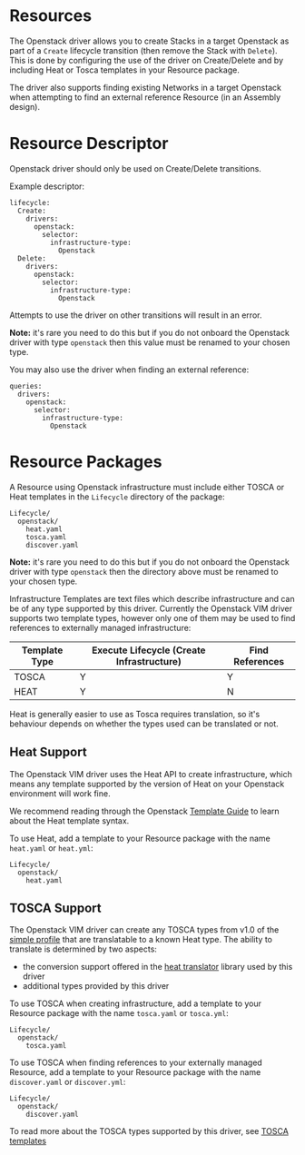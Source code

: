 # Resources

The Openstack driver allows you to create Stacks in a target Openstack as part of a `Create` lifecycle transition (then remove the Stack with `Delete`). This is done by configuring the use of the driver on Create/Delete and by including Heat or Tosca templates in your Resource package. 

The driver also supports finding existing Networks in a target Openstack when attempting to find an external reference Resource (in an Assembly design).

# Resource Descriptor

Openstack driver should only be used on Create/Delete transitions.

Example descriptor:
```
lifecycle:
  Create:
    drivers:
      openstack:
        selector:
          infrastructure-type:
            Openstack
  Delete:
    drivers:
      openstack:
        selector:
          infrastructure-type:
            Openstack
```

Attempts to use the driver on other transitions will result in an error.

**Note:** it's rare you need to do this but if you do not onboard the Openstack driver with type `openstack` then this value must be renamed to your chosen type.

You may also use the driver when finding an external reference:

```
queries:
  drivers:
    openstack:
      selector:
        infrastructure-type:
          Openstack
```

# Resource Packages

A Resource using Openstack infrastructure must include either TOSCA or Heat templates in the `Lifecycle` directory of the package:

```
Lifecycle/
  openstack/
    heat.yaml
    tosca.yaml
    discover.yaml
```

**Note:** it's rare you need to do this but if you do not onboard the Openstack driver with type `openstack` then the directory above must be renamed to your chosen type. 

Infrastructure Templates are text files which describe infrastructure and can be of any type supported by this driver. Currently the Openstack VIM driver supports two template types, however only one of them may be used to find references to externally managed infrastructure:

| Template Type | Execute Lifecycle (Create Infrastructure) | Find References |
| --- | --- | --- |
| TOSCA | Y | Y |
| HEAT | Y | N |

Heat is generally easier to use as Tosca requires translation, so it's behaviour depends on whether the types used can be translated or not.

## Heat Support

The Openstack VIM driver uses the Heat API to create infrastructure, which means any template supported by the version of Heat on your Openstack environment will work fine.

We recommend reading through the Openstack [Template Guide](https://docs.openstack.org/heat/train/template_guide/) to learn about the Heat template syntax.

To use Heat, add a template to your Resource package with the name `heat.yaml` or `heat.yml`:

```
Lifecycle/
  openstack/
    heat.yaml
```

## TOSCA Support

The Openstack VIM driver can create any TOSCA types from v1.0 of the [simple profile](http://docs.oasis-open.org/tosca/TOSCA-Simple-Profile-YAML/v1.0/csprd02/TOSCA-Simple-Profile-YAML-v1.0-csprd02.html) that are translatable to a known Heat type. The ability to translate is determined by two aspects:

- the conversion support offered in the [heat translator](https://github.com/accanto-systems/heat-translator/tree/accanto) library used by this driver
- additional types provided by this driver

To use TOSCA when creating infrastructure, add a template to your Resource package with the name `tosca.yaml` or `tosca.yml`:

```
Lifecycle/
  openstack/
    tosca.yaml
```

To use TOSCA when finding references to your externally managed Resource, add a template to your Resource package with the name `discover.yaml` or `discover.yml`:

```
Lifecycle/
  openstack/
    discover.yaml
```

To read more about the TOSCA types supported by this driver, see [TOSCA templates](./tosca-templates.md)
